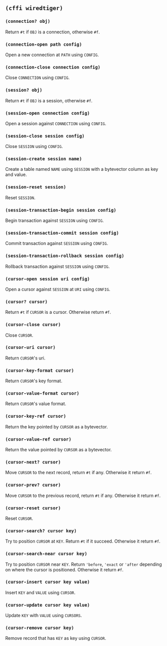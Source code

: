 ## `(cffi wiredtiger)`

### `(connection? obj)`

Return `#t` if `OBJ` is a connection, otherwise `#f`.

### `(connection-open path config)`

Open a new connection at `PATH` using `CONFIG`.

### `(connection-close connection config)`

Close `CONNECTION` using `CONFIG`.

### `(session? obj)`

Return `#t` if `OBJ` is a session, otherwise `#f`.

### `(session-open connection config)`

Open a session against `CONNECTION` using `CONFIG`.

### `(session-close session config)`

Close `SESSION` using `CONFIG`.

### `(session-create session name)`

Create a table named `NAME` using `SESSION` with a bytevector column
as key and value.

### `(session-reset session)`

Reset `SESSION`.

### `(session-transaction-begin session config)`

Begin transaction against `SESSION` using `CONFIG`.

### `(session-transaction-commit session config)`

Commit transaction against `SESSION` using `CONFIG`.

### `(session-transaction-rollback session config)`

Rollback transaction against `SESSION` using `CONFIG`.

### `(cursor-open session uri config)`

Open a cursor against `SESSION` at `URI` using `CONFIG`.

### `(cursor? cursor)`

Return `#t` if `CURSOR` is a cursor. Otherwise return `#f`.

### `(cursor-close cursor)`

Close `CURSOR`.

### `(cursor-uri cursor)`

Return `CURSOR`'s uri.

### `(cursor-key-format cursor)`

Return `CURSOR`'s key format.

### `(cursor-value-format cursor)`

Return `CURSOR`'s value format.

### `(cursor-key-ref cursor)`

Return the key pointed by `CURSOR` as a bytevector.

### `(cursor-value-ref cursor)`

Return the value pointed by `CURSOR` as a bytevector.

### `(cursor-next? cursor)`

Move `CURSOR` to the next record, return `#t` if any. Otherwise it
return `#f`.

### `(cursor-prev? cursor)`

Move `CURSOR` to the previous record, return `#t` if any. Otherwise it
return `#f`.

### `(cursor-reset cursor)`

Reset `CURSOR`.

### `(cursor-search? cursor key)`

Try to position `CURSOR` at `KEY`. Return `#t` if it succeed.
Otherwise it return `#f`.

### `(cursor-search-near cursor key)`

Try to position `CURSOR` near `KEY`. Return `'before`, `'exact` or
`'after` depending on where the cursor is positioned. Otherwise it
return `#f`.

### `(cursor-insert cursor key value)`

Insert `KEY` and `VALUE` using `CURSOR`.

### `(cursor-update cursor key value)`

Update `KEY` with `VALUE` using `CURSORS`.

### `(cursor-remove cursor key)`

Remove record that has `KEY` as key using `CURSOR`.
